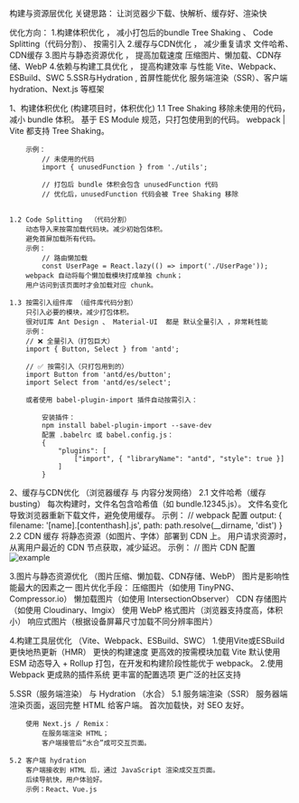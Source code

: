 构建与资源层优化
    关键思路：
        让浏览器少下载、快解析、缓存好、渲染快

优化方向：
    1.构建体积优化 ，  减小打包后的bundle 
        Tree Shaking   、  Code Splitting（代码分割）、 按需引入
    2.缓存与CDN优化 ， 减少重复请求 
        文件哈希、CDN缓存
    3.图片与静态资源优化 ， 提高加载速度
        压缩图片、懒加载、CDN存储、WebP
    4.依赖与构建工具优化 ， 提高构建效率 与性能
        Vite、Webpack、ESBuild、SWC
    5.SSR与Hydration , 首屏性能优化
        服务端渲染（SSR）、客户端 hydration、Next.js 等框架

1、构建体积优化 (构建项目时，体积优化)
    1.1 Tree Shaking
        移除未使用的代码，减小 bundle 体积。
        基于 ES Module 规范，只打包使用到的代码。
        webpack | Vite 都支持 Tree Shaking。

        示例：
            // 未使用的代码
            import { unusedFunction } from './utils';
            
            // 打包后 bundle 体积会包含 unusedFunction 代码
            // 优化后，unusedFunction 代码会被 Tree Shaking 移除


    1.2 Code Splitting  （代码分割）
        动态导入来按需加载代码块。减少初始包体积。
        避免首屏加载所有代码。
        示例：
            // 路由懒加载
            const UserPage = React.lazy(() => import('./UserPage'));
        webpack 自动将每个懒加载模块打成单独 chunk；
        用户访问到该页面时才会加载对应 chunk。
            
    1.3 按需引入组件库 （组件库代码分割）
        只引入必要的模块，减少打包体积。
        很对UI库 Ant Design 、 Material-UI  都是 默认全量引入 ，非常耗性能
        示例：
        // ❌ 全量引入（打包巨大）
        import { Button, Select } from 'antd';

        // ✅ 按需引入（只打包用到的）
        import Button from 'antd/es/button';
        import Select from 'antd/es/select';

        或者使用 babel-plugin-import 插件自动按需引入：

            安装插件：
            npm install babel-plugin-import --save-dev
            配置 .babelrc 或 babel.config.js：
            {
                "plugins": [
                    ["import", { "libraryName": "antd", "style": true }]
                ]
            }

2、缓存与CDN优化 （浏览器缓存 与 内容分发网络）
    2.1 文件哈希（缓存 busting）
        每次构建时，文件名包含哈希值（如 bundle.12345.js）。
        文件名变化导致浏览器重新下载文件，避免使用缓存。
        示例：
            // webpack 配置
            output: {
                filename: '[name].[contenthash].js',
                path: path.resolve(__dirname, 'dist')
            }
    2.2 CDN 缓存
        将静态资源（如图片、字体）部署到 CDN 上。
        用户请求资源时，从离用户最近的 CDN 节点获取，减少延迟。
        示例：
            // 图片 CDN 配置
            <img src="https://cdn.example.com/image.jpg" alt="example" />

3.图片与静态资源优化 （图片压缩、懒加载、CDN存储、WebP）
    图片是影响性能最大的因素之一
    图片优化手段：
        压缩图片（如使用 TinyPNG、Compressor.io）
        懒加载图片（如使用 IntersectionObserver）
        CDN 存储图片（如使用 Cloudinary、Imgix）
        使用 WebP 格式图片（浏览器支持度高，体积小）
        响应式图片（根据设备屏幕尺寸加载不同分辨率图片）

4.构建工具层优化 （Vite、Webpack、ESBuild、SWC）
    1.使用Vite或ESBuild
        更快地热更新（HMR）
        更快的构建速度
        更高效的按需模块加载
    Vite 默认使用 ESM 动态导入 + Rollup 打包，在开发和构建阶段性能优于 webpack。
    2.使用Webpack
        更成熟的插件系统
        更丰富的配置选项
        更广泛的社区支持

5.SSR（服务端渲染） 与 Hydration （水合）
    5.1 服务端渲染（SSR）
        服务器端渲染页面，返回完整 HTML 给客户端。
        首次加载快，对 SEO 友好。
        
        使用 Next.js / Remix：
            在服务端渲染 HTML；
            客户端接管后“水合”成可交互页面。

    5.2 客户端 hydration
        客户端接收到 HTML 后，通过 JavaScript 渲染成交互页面。
        后续导航快，用户体验好。
        示例：React、Vue.js